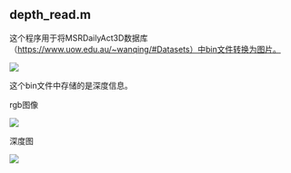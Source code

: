 ## depth_read.m
这个程序用于将MSRDailyAct3D数据库（https://www.uow.edu.au/~wanqing/#Datasets）中bin文件转换为图片。

![](https://github.com/TianzhongSong/some-matlab-code/blob/master/msr.png)

这个bin文件中存储的是深度信息。

rgb图像

![](https://github.com/TianzhongSong/some-matlab-code/blob/master/rgb.png)

深度图

![](https://github.com/TianzhongSong/some-matlab-code/blob/master/depth.png)

